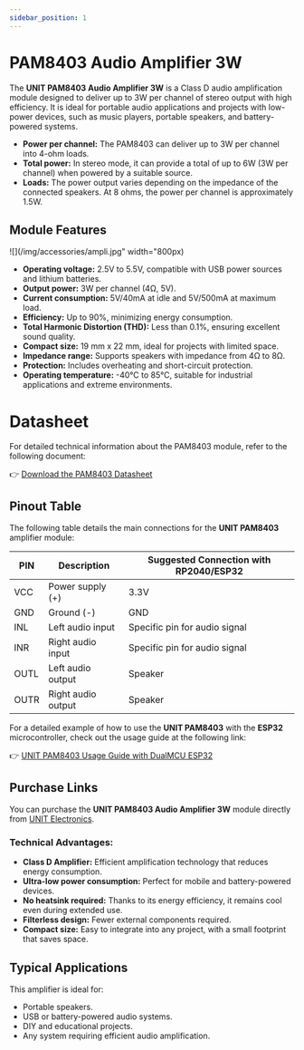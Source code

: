 ```yaml
---
sidebar_position: 1
---
```



# PAM8403 Audio Amplifier 3W

The **UNIT PAM8403 Audio Amplifier 3W** is a Class D audio amplification module designed to deliver up to 3W per channel of stereo output with high efficiency. It is ideal for portable audio applications and projects with low-power devices, such as music players, portable speakers, and battery-powered systems.

- **Power per channel:** The PAM8403 can deliver up to 3W per channel into 4-ohm loads.
- **Total power:** In stereo mode, it can provide a total of up to 6W (3W per channel) when powered by a suitable source.
- **Loads:** The power output varies depending on the impedance of the connected speakers. At 8 ohms, the power per channel is approximately 1.5W.

## Module Features

![](/img/accessories/ampli.jpg" width="800px)

- **Operating voltage:** 2.5V to 5.5V, compatible with USB power sources and lithium batteries.
- **Output power:** 3W per channel (4Ω, 5V).
- **Current consumption:** 5V/40mA at idle and 5V/500mA at maximum load.
- **Efficiency:** Up to 90%, minimizing energy consumption.
- **Total Harmonic Distortion (THD):** Less than 0.1%, ensuring excellent sound quality.
- **Compact size:** 19 mm x 22 mm, ideal for projects with limited space.
- **Impedance range:** Supports speakers with impedance from 4Ω to 8Ω.
- **Protection:** Includes overheating and short-circuit protection.
- **Operating temperature:** -40°C to 85°C, suitable for industrial applications and extreme environments.

# Datasheet

For detailed technical information about the PAM8403 module, refer to the following document:

👉 [Download the PAM8403 Datasheet](https://www.mouser.com/ds/2/115/PAM8403-247318.pdf?srsltid=AfmBOorzunVHYR1wIITzAZVypkFj5LkC2lR0cZLh1zfklQpAhanR1Qrl)

## Pinout Table

The following table details the main connections for the **UNIT PAM8403** amplifier module:

| PIN  | Description              | Suggested Connection with RP2040/ESP32 |
| ---- | ------------------------ | -------------------------------------- |
| VCC  | Power supply (+)         | 3.3V                                   |
| GND  | Ground (-)               | GND                                    |
| INL  | Left audio input         | Specific pin for audio signal          |
| INR  | Right audio input        | Specific pin for audio signal          |
| OUTL | Left audio output        | Speaker                                |
| OUTR | Right audio output       | Speaker                                |

For a detailed example of how to use the **UNIT PAM8403** with the **ESP32** microcontroller, check out the usage guide at the following link:

👉 [UNIT PAM8403 Usage Guide with DualMCU ESP32](https://github.com/UNIT-Electronics/VoiceAmp_Synth_ESP32)

## Purchase Links

You can purchase the **UNIT PAM8403 Audio Amplifier 3W** module directly from [UNIT Electronics](https://uelectronics.com/producto/unit-pam8403-amplificador-de-audio/).

### Technical Advantages:

- **Class D Amplifier:** Efficient amplification technology that reduces energy consumption.
- **Ultra-low power consumption:** Perfect for mobile and battery-powered devices.
- **No heatsink required:** Thanks to its energy efficiency, it remains cool even during extended use.
- **Filterless design:** Fewer external components required.
- **Compact size:** Easy to integrate into any project, with a small footprint that saves space.

## Typical Applications

This amplifier is ideal for:

- Portable speakers.
- USB or battery-powered audio systems.
- DIY and educational projects.
- Any system requiring efficient audio amplification.
